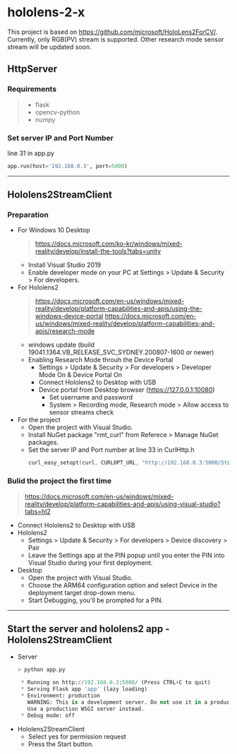 # hololens-2-x
This project is based on https://github.com/microsoft/HoloLens2ForCV/.
Currently, only RGB(PV) stream is supported. Other research mode sensor stream will be updated soon.
## HttpServer
### Requirements
>- flask
>  - opencv-python
>  - numpy
### Set server IP and Port Number
line 31 in app.py 
``` Python
app.run(host='192.168.0.3', port=5000)
```

---------------------
## Hololens2StreamClient
### Preparation
+ For Windows 10 Desktop
   > https://docs.microsoft.com/ko-kr/windows/mixed-reality/develop/install-the-tools?tabs=unity
   - Install Visual Studio 2019
   - Enable developer mode on your PC at Settings > Update & Security > For developers.
+ For Hololens2
     > https://docs.microsoft.com/en-us/windows/mixed-reality/develop/platform-capabilities-and-apis/using-the-windows-device-portal
     > https://docs.microsoft.com/en-us/windows/mixed-reality/develop/platform-capabilities-and-apis/research-mode
   - windows update (build 19041.1364.VB_RELEASE_SVC_SYDNEY.200807-1600 or newer)
   - Enabling Research Mode throuh the Device Portal
      - Settings > Update & Security > For developers > Developer Mode On & Device Portal On
      - Connect Hololens2 to Desktop with USB
      - Device portal from Desktop browser (https://127.0.0.1:10080)
        - Set username and password
        - System > Recording mode, Research mode > Allow access to sensor streams check
+ For the project
  - Open the project with Visual Studio.
  - Install NuGet package "rmt_curl" from Referece > Manage NuGet packages.
  - Set the server IP and Port number at line 33 in CurlHttp.h
    ``` C++
    curl_easy_setopt(curl, CURLOPT_URL, "http://192.168.0.3:5000/Store");
    ```
### Bulid the project the first time
> https://docs.microsoft.com/en-us/windows/mixed-reality/develop/platform-capabilities-and-apis/using-visual-studio?tabs=hl2
 - Connect Hololens2 to Desktop with USB
 - Hololens2
   - Settings > Update & Security > For developers > Device discovery > Pair
   - Leave the Settings app at the PIN popup until you enter the PIN into Visual Studio during your first deployment.
 - Desktop
   - Open the project with Visual Studio.
   - Choose the ARM64 configuration option and select Device in the deployment target drop-down menu.
   - Start Debugging, you'll be prompted for a PIN.
----------------------------------
## Start the server and hololens2 app - Hololens2StreamClient
  - Server
    ``` Python
    > python app.py
    
     * Running on http://192.168.0.3:5000/ (Press CTRL+C to quit)
     * Serving Flask app 'app' (lazy loading)
     * Environment: production
       WARNING: This is a development server. Do not use it in a production deployment.
       Use a production WSGI server instead.
     * Debug mode: off
    ```
  - Hololens2StreamClient
    - Select yes for permission request
    - Press the Start button.
    
    

